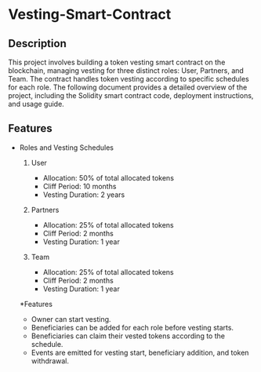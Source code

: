 
# Vesting-Smart-Contract

## Description
This project involves building a token vesting smart contract on the blockchain, managing vesting for three distinct roles: User, Partners, and Team. The contract handles token vesting according to specific schedules for each role. The following document provides a detailed overview of the project, including the Solidity smart contract code, deployment instructions, and usage guide.


## Features

 * Roles and Vesting Schedules
     1. User
        - Allocation: 50% of total allocated tokens
        - Cliff Period: 10 months
        - Vesting Duration: 2 years
   
     2. Partners
        - Allocation: 25% of total allocated tokens
        - Cliff Period: 2 months
        - Vesting Duration: 1 year
   
     3. Team
        - Allocation: 25% of total allocated tokens
        - Cliff Period: 2 months
        - Vesting Duration: 1 year

   *Features
      - Owner can start vesting.
      - Beneficiaries can be added for each role before vesting starts.
      - Beneficiaries can claim their vested tokens according to the schedule.
      - Events are emitted for vesting start, beneficiary addition, and token withdrawal.




